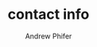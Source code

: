 ---
title: contact info
summary: how to get in touch
created-on: 05/1/2021 02:04PM CDT
last-modified: 31/07/2024 04:59PM CDT
author: Andrew Phifer
link: NA

---